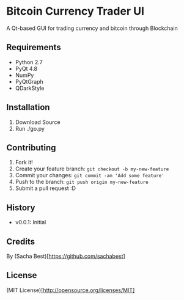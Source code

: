 # Bitcoin Currency Trader UI

A Qt-based GUI for trading currency and bitcoin through Blockchain

## Requirements

* Python 2.7
* PyQt 4.8
* NumPy
* PyQtGraph
* QDarkStyle

## Installation

1. Download Source
2. Run ./go.py

## Contributing

1. Fork it!
2. Create your feature branch: `git checkout -b my-new-feature`
3. Commit your changes: `git commit -am 'Add some feature'`
4. Push to the branch: `git push origin my-new-feature`
5. Submit a pull request :D

## History

* v0.0.1: Initial

## Credits

By (Sacha Best)[https://github.com/sachabest]

## License

(MIT License)[http://opensource.org/licenses/MIT]
